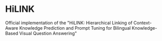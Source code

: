 # HiLINK
Official implementation of the "HiLINK: Hierarchical Linking of Context-Aware Knowledge Prediction and Prompt Tuning for Bilingual Knowledge-Based Visual Question Answering"
